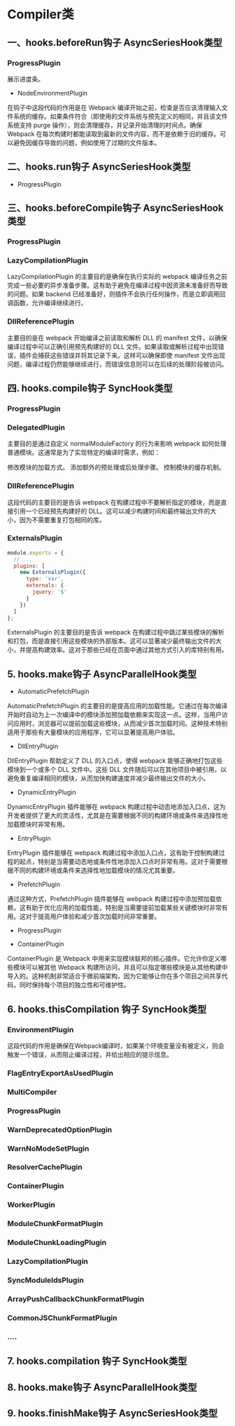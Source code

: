 # Compiler类

## 一、hooks.beforeRun钩子  AsyncSeriesHook类型

### ProgressPlugin

展示进度条。

* NodeEnvironmentPlugin 

在钩子中这段代码的作用是在 Webpack 编译开始之前，检查是否应该清理输入文件系统的缓存。如果条件符合（即使用的文件系统与预先定义的相同，并且该文件系统支持 purge 操作），则会清理缓存，并记录开始清理的时间点。确保 Webpack 在每次构建时都能读取到最新的文件内容，而不是依赖于旧的缓存。可以避免因缓存导致的问题，例如使用了过期的文件版本。

## 二、hooks.run钩子 AsyncSeriesHook类型

* ProgressPlugin

## 三、hooks.beforeCompile钩子 AsyncSeriesHook类型

### ProgressPlugin

### LazyCompilationPlugin 

LazyCompilationPlugin 的主要目的是确保在执行实际的 webpack 编译任务之前完成一些必要的异步准备步骤。这有助于避免在编译过程中因资源未准备好而导致的问题。如果 backend 已经准备好，则插件不会执行任何操作，而是立即调用回调函数，允许编译继续进行。

### DllReferencePlugin 

主要目的是在 webpack 开始编译之前读取和解析 DLL 的 manifest 文件，以确保编译过程中可以正确引用预先构建好的 DLL 文件。如果读取或解析过程中出现错误，插件会捕获这些错误并将其记录下来。这样可以确保即使 manifest 文件出现问题，编译过程仍然能够继续进行，而错误信息则可以在后续的处理阶段被访问。

## 四. hooks.compile钩子 SyncHook类型

### ProgressPlugin

### DelegatedPlugin 

主要目的是通过自定义 normalModuleFactory 的行为来影响 webpack 如何处理普通模块。这通常是为了实现特定的编译时需求，例如：

修改模块的加载方式。
添加额外的预处理或后处理步骤。
控制模块的缓存机制。

### DllReferencePlugin 

这段代码的主要目的是告诉 webpack 在构建过程中不要解析指定的模块，而是直接引用一个已经预先构建好的 DLL。这可以减少构建时间和最终输出文件的大小，因为不需要重复打包相同的库。

### ExternalsPlugin 

```js
module.exports = {
  // ...
  plugins: [
    new ExternalsPlugin({
      type: 'var',
      externals: {
        jquery: '$'
      }
    })
  ]
};
```

ExternalsPlugin 的主要目的是告诉 webpack 在构建过程中跳过某些模块的解析和打包，而是直接引用这些模块的外部版本。这可以显著减少最终输出文件的大小，并提高构建效率。这对于那些已经在页面中通过其他方式引入的库特别有用。

## 5. hooks.make钩子 AsyncParallelHook类型

* AutomaticPrefetchPlugin

AutomaticPrefetchPlugin 的主要目的是提高应用的加载性能。它通过在每次编译开始时自动为上一次编译中的模块添加预加载依赖来实现这一点。这样，当用户访问应用时，浏览器可以提前加载这些模块，从而减少首次加载时间。这种技术特别适用于那些有大量模块的应用程序，它可以显著提高用户体验。

* DllEntryPlugin

DllEntryPlugin 帮助定义了 DLL 的入口点，使得 webpack 能够正确地打包这些模块到一个或多个 DLL 文件中。这些 DLL 文件随后可以在其他项目中被引用，以避免重复编译相同的模块，从而加快构建速度并减少最终输出文件的大小。

* DynamicEntryPlugin 

DynamicEntryPlugin 插件能够在 webpack 构建过程中动态地添加入口点，这为开发者提供了更大的灵活性，尤其是在需要根据不同的构建环境或条件来选择性地加载模块时非常有用。

* EntryPlugin 

EntryPlugin 插件能够在 webpack 构建过程中添加入口点，这有助于控制构建过程的起点，特别是当需要动态地或条件性地添加入口点时非常有用。这对于需要根据不同的构建环境或条件来选择性地加载模块的情况尤其重要。

* PrefetchPlugin

通过这种方式，PrefetchPlugin 插件能够在 webpack 构建过程中添加预加载依赖，这有助于优化应用的加载性能，特别是当需要提前加载某些关键模块时非常有用。这对于提高用户体验和减少首次加载时间非常重要。

* ProgressPlugin

* ContainerPlugin

ContainerPlugin 是 Webpack 中用来实现模块联邦的核心插件。它允许你定义哪些模块可以被其他 Webpack 构建所访问，并且可以指定哪些模块是从其他构建中导入的。这种机制非常适合于微前端架构，因为它能够让你在多个项目之间共享代码，同时保持每个项目的独立性和可维护性。

## 6. hooks.thisCompilation 钩子 SyncHook类型

### EnvironmentPlugin 

这段代码的作用是确保在Webpack编译时，如果某个环境变量没有被定义，则会触发一个错误，从而阻止编译过程，并给出相应的提示信息。

### FlagEntryExportAsUsedPlugin

### MultiCompiler

### ProgressPlugin

### WarnDeprecatedOptionPlugin

### WarnNoModeSetPlugin

### ResolverCachePlugin

### ContainerPlugin

### WorkerPlugin

### ModuleChunkFormatPlugin

### ModuleChunkLoadingPlugin

### LazyCompilationPlugin

### SyncModuleIdsPlugin

### ArrayPushCallbackChunkFormatPlugin

### CommonJSChunkFormatPlugin

### ....

## 7. hooks.compilation 钩子 SyncHook类型

## 8. hooks.make钩子 AsyncParallelHook类型

## 9. hooks.finishMake钩子 AsyncSeriesHook类型
